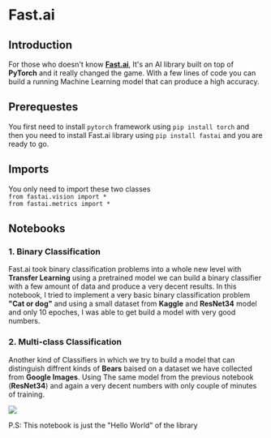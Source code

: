 # Fast.ai

## Introduction <br/>

For those who doesn't know **[Fast.ai](https://www.fast.ai/)**, It's an AI library built on top of **PyTorch** and it really changed the game. With a few lines of code you can build a running Machine Learning model that can produce a high accuracy.

## Prerequestes <br/>
You first need to install `pytorch` framework using `pip install torch` and then you need to install Fast.ai library using `pip install fastai` and you are ready to go.

## Imports <br/>

You only need to import these two classes <br/>
`from fastai.vision import *`<br/>
`from fastai.metrics import *`


## Notebooks

### 1. Binary Classification <br/>

Fast.ai took binary classification problems into a whole new level with **Transfer Learning** using a pretrained model we can build a binary classifier with a few amount of data and produce a very decent results. In this notebook, I tried to implement a very basic binary classification problem **"Cat or dog"** and using a small dataset from **Kaggle** and **ResNet34** model and only 10 epoches, I was able to get build a model with very good numbers.<br/>




### 2. Multi-class Classification <br/>

Another kind of Classifiers in which we try to build a model that can distinguish diffrent kinds of **Bears** baised on a dataset we have collected from **Google Images**. Using The same model from the previous notebook (**ResNet34**) and again a very decent numbers with only couple of minutes of training. <br/>

![](https://user-images.githubusercontent.com/47199425/86521343-c41ab580-be4f-11ea-9743-408065305898.PNG) <br/>

P.S: This notebook is just the "Hello World" of the library <br/>


